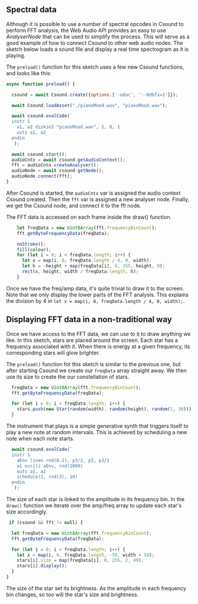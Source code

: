 
## Spectral data

Although it is possible to use a number of spectral opcodes in Csound to perform FFT analysis, the Web Audio API provides an easy to use *AnalyserNode* that can be used to simplify the process. This will serve as a good example of how to connect Csound to other web audio nodes. The sketch below loads a sound file and display a real time spectrogram as it is playing. 

[](/soundfile_playback_fft/index.html ':include :type=iframe width=800px height=200px frameBorder=0 scrolling="no"')

The `preload()` function for this sketch uses a few new Csound functions, and looks like this:

```js
async function preload() {

  csound = await Csound.create({options:['-odac', '--0dbfs=1']});

  await Csound.loadAsset("./pianoMood.wav", "pianoMood.wav");

  await csound.evalCode(`
  instr 1
    a1, a2 diskin2 "pianoMood.wav", 1, 0, 1
    outs a1, a2
  endin
  `);

  await csound.start();  
  audioCntx = await csound.getAudioContext();
  fft = audioCntx.createAnalyser();
  audioNode = await csound.getNode();
  audioNode.connect(fft);
}
```

After Csound is started, the `audioCntx` var is assigned the audio context Csound created. Then the `fft` var is assigned a new analyser node. Finally, we get the Csound node, and connect it to the fft node. 

The FFT data is accessed on each frame inside the draw() function. 

```js
    let freqData = new Uint8Array(fft.frequencyBinCount);
    fft.getByteFrequencyData(freqData);

    noStroke();
    fill(colour);
    for (let i = 0; i < freqData.length; i++) {
      let x = map(i, 0, freqData.length / 4, 0, width);
      let h = -height + map(freqData[i], 0, 255, height, 0);
      rect(x, height, width / freqData.length, h);
    }
```

Once we have the freq/amp data, it's quite trivial to draw it to the screen. Note that we only display the lower parts of the FFT analysis. This explains the division by 4 in `let x = map(i, 0, freqData.length / 4, 0, width);`.

## Displaying FFT data in a non-traditional way

Once we have access to the FFT data, we can use to it to draw anything we like. In this sketch, stars are placed around the screen. Each star has a frequency associated with it. When there is energy at a given frequency, its corresponding stars will glow brighter. 

[](/fft_stars/index.html ':include :type=iframe width=800px height=400px frameBorder=0 scrolling="no"')

The `preload()` function for this sketch is similar to the previous one, but after starting Csound we create our `freqData` array straight away. We then use its size to create the our constellation of stars.    

```js
  freqData = new Uint8Array(fft.frequencyBinCount);
  fft.getByteFrequencyData(freqData);

  for (let i = 0; i < freqData.length; i++) {
    stars.push(new Star(random(width), random(height), random(1, 30)));
  }
  ```

The instrument that plays is a simple generative synth that triggers itself to play a new note at random intervals. This is achieved by scheduling a new note when each note starts. 

```js
  await csound.evalCode(`
  instr 1
    aEnv linen rnd(0.2), p3/2, p3, p3/2
    a1 oscili aEnv, rnd(1000)
    outs a1, a1
    schedule(1, rnd(3), 10)
  endin
  `);
  ```

The size of each star is linked to the amplitude in its frequency bin. In the `draw()` function we iterate over the amp/freq array to update each star's size accordingly.

  ```js
   if (csound && fft != null) {

    let freqData = new Uint8Array(fft.frequencyBinCount);
    fft.getByteFrequencyData(freqData);

    for (let i = 0; i < freqData.length; i++) {
      let x = map(i, 0, freqData.length, -50, width + 50);
      stars[i].size = map(freqData[i], 0, 255, 2, 40);
      stars[i].display();
    }
  }
  ```

The size of the star set its brightness. As the amplitude in each frequency bin changes, so too will the star's size and brightness.  